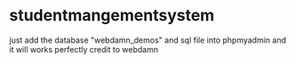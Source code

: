 # studentmangementsystem
just add the database "webdamn_demos" and sql file into phpmyadmin 
and it will works perfectly 
credit to webdamn
